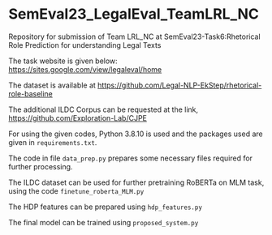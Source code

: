# SemEval23_LegalEval_TeamLRL_NC

Repository for submission of Team LRL_NC at SemEval23-Task6:Rhetorical Role Prediction for understanding Legal Texts

The task website is given below:
https://sites.google.com/view/legaleval/home

The dataset is available at https://github.com/Legal-NLP-EkStep/rhetorical-role-baseline

The additional ILDC Corpus can be requested at the link, https://github.com/Exploration-Lab/CJPE

For using the given codes, Python 3.8.10 is used and the packages used are given in `requirements.txt`.

The code in file `data_prep.py` prepares some necessary files required for further processing.

The ILDC dataset can be used for further pretraining RoBERTa on MLM task, using the code `finetune_roberta_MLM.py`

The HDP features can be prepared using `hdp_features.py`

The final model can be trained using `proposed_system.py`

